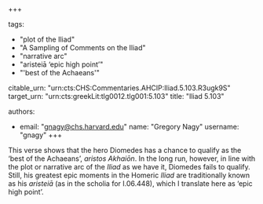 +++

tags:
- "plot of the Iliad"
- "A Sampling of Comments on the Iliad"
- "narrative arc"
- "aristeiā ‘epic high point’"
- "&#39;best of the Achaeans&#39;"

citable_urn: "urn:cts:CHS:Commentaries.AHCIP:Iliad.5.103.R3ugk9S"
target_urn: "urn:cts:greekLit:tlg0012.tlg001:5.103"
title: "Iliad 5.103"

authors:
- email: "gnagy@chs.harvard.edu"
  name: "Gregory Nagy"
  username: "gnagy"
+++

<p>This verse shows that the hero Diomedes has a chance to qualify as the ‘best of the Achaeans’, <em>aristos Akhaiōn</em>. In the long run, however, in line with the plot or narrative arc of the <em>Iliad</em> as we have it, Diomedes fails to qualify. Still, his greatest epic moments in the Homeric <em>Iliad</em> are traditionally known as his <em>aristeiā</em> (as in the scholia for I.06.448), which I translate here as ‘epic high point’.  </p>